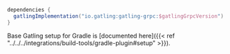 ```gradle
dependencies {
  gatlingImplementation("io.gatling:gatling-grpc:$gatlingGrpcVersion")
}
```

Base Gatling setup for Gradle is [documented here]({{< ref "../../../integrations/build-tools/gradle-plugin#setup" >}}).
